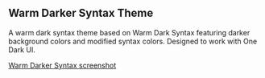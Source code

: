 ## Warm Darker Syntax Theme
A warm dark syntax theme based on Warm Dark Syntax featuring darker background
colors and modified syntax colors. Designed to work with One Dark UI.

[Warm Darker Syntax screenshot](https://drive.google.com/file/d/16O2RsgXjyIwgpeBswxOFx5LFaYUDW2cM/view?usp=sharing)
